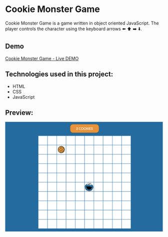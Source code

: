 # Cookie Monster Game

Cookie Monster Game is a game written in object oriented JavaScript. The player controls the character using the keyboard arrows :arrow_left: :arrow_up: :arrow_right: :arrow_down:.

## Demo

[Cookie Monster Game - Live DEMO](https://karoczerwinska.github.io/Cookie_Monster_Game/)

## Technologies used in this project:

- HTML
- CSS
- JavaScript

## Preview:

![alt txt](images/preview.png)